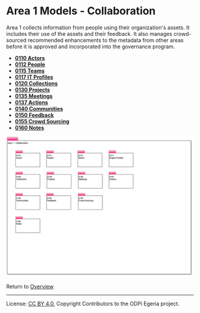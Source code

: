 <!-- SPDX-License-Identifier: CC-BY-4.0 -->
<!-- Copyright Contributors to the ODPi Egeria project. -->

# Area 1 Models - Collaboration

Area 1 collects information from people using their organization's assets.
It includes their use of the assets and their feedback.
It also manages crowd-sourced recommended enhancements to the
metadata from other areas before it is approved and incorporated
into the governance program.

* **[0110 Actors](0110-Actors.md)**
* **[0112 People](0112-People.md)**
* **[0115 Teams](0115-Teams.md)**
* **[0117 IT Profiles](0117-IT-Profiles.md)**
* **[0120 Collections](0120-Collections.md)**
* **[0130 Projects](0130-Projects.md)**
* **[0135 Meetings](0135-Meetings.md)**
* **[0137 Actions](0137-Actions.md)**
* **[0140 Communities](0140-Communities.md)**
* **[0150 Feedback](0150-Feedback.md)**
* **[0155 Crowd Sourcing](0155-Crowd-Sourcing.md)**
* **[0160 Notes](0160-Notes.md)**

![UML Packages](area-1-collaboration-overview.png#pagewidth)

Return to [Overview](README.md).

----
License: [CC BY 4.0](https://creativecommons.org/licenses/by/4.0/),
Copyright Contributors to the ODPi Egeria project.